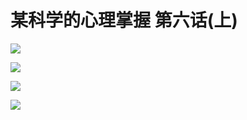 # 某科学的心理掌握 第六话(上)

![](https://cnindex.github.io/Mental-Out/images/06/1.jpg)

![](https://cnindex.github.io/Mental-Out/images/06/2.jpg)

![](https://cnindex.github.io/Mental-Out/images/06/3.jpg)

![](https://cnindex.github.io/Mental-Out/images/06/4.jpg)

